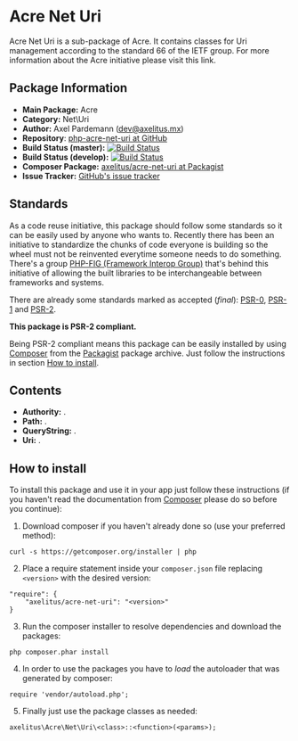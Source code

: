 # Acre Net Uri

Acre Net Uri is a sub-package of Acre. It contains classes for Uri management according to the standard 66 of the IETF group. For more information about the Acre initiative please visit this link.

## Package Information

* **Main Package:** Acre
* **Category:** Net\Uri
* **Author:** Axel Pardemann (dev@axelitus.mx)
* **Repository**: [php-acre-net-uri at GitHub](https://github.com/axelitus/php-acre-net-uri "php-acre-net-uri at GitHub")
* **Build Status (master):** [![Build Status](https://secure.travis-ci.org/axelitus/php-acre-net-uri.png?branch=master)](http://travis-ci.org/axelitus/php-acre-net-uri)
* **Build Status (develop):** [![Build Status](https://secure.travis-ci.org/axelitus/php-acre-net-uri.png?branch=develop)](http://travis-ci.org/axelitus/php-acre-net-uri)
* **Composer Package:** [axelitus/acre-net-uri at Packagist](http://packagist.org/packages/axelitus/acre-net-uri "axelitus/acre-net-uri at Packagist")
* **Issue Tracker:** [GitHub's issue tracker](https://github.com/axelitus/php-acre-net-uri/issues "GitHub's issue tracker")

## Standards

As a code reuse initiative, this package should follow some standards so it can be easily used by anyone who wants to. Recently there has been an initiative to standardize the chunks of code everyone is building so the wheel must not be reinvented everytime someone needs to do something. There's a group [PHP-FIG (Framework Interop Group)](http://www.php-fig.org) that's behind this initiative of allowing the built libraries to be interchangeable between frameworks and systems.

There are already some standards marked as accepted (_final_): [PSR-0](https://github.com/php-fig/fig-standards/blob/master/accepted/PSR-0.md), [PSR-1](https://github.com/php-fig/fig-standards/blob/master/accepted/PSR-1-basic-coding-standard.md) and [PSR-2](https://github.com/php-fig/fig-standards/blob/master/accepted/PSR-2-coding-style-guide.md).

**This package is PSR-2 compliant.**

Being PSR-2 compliant means this package can be easily installed by using [Composer](getcomposer.org) from the [Packagist](http://packagist.org) package archive. Just follow the instructions in section [How to install](#how-to-install).

## Contents

 - **Authority:** .
 - **Path:** .
 - **QueryString:** .
 - **Uri:** .

## How to install

To install this package and use it in your app just follow these instructions (if you haven't read the documentation from [Composer](http://getcomposer.org) please do so before you continue):

1. Download composer if you haven't already done so (use your preferred method):

```
curl -s https://getcomposer.org/installer | php
```

2. Place a require statement inside your `composer.json` file replacing `<version>` with the desired version:

```
"require": {
    "axelitus/acre-net-uri": "<version>"
}
```

3. Run the composer installer to resolve dependencies and download the packages:

```
php composer.phar install
```

4. In order to use the packages you have to _load_ the autoloader that was generated by composer:

```
require 'vendor/autoload.php';
```

5. Finally just use the package classes as needed:

```
axelitus\Acre\Net\Uri\<class>::<function>(<params>);
```
